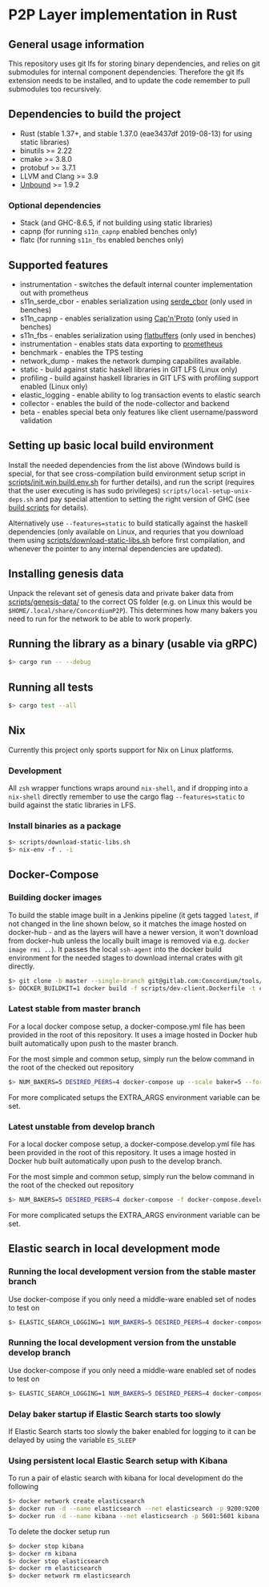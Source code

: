 # P2P Layer implementation in Rust
## General usage information
This repository uses git lfs for storing binary dependencies, and relies on git submodules for internal component dependencies. Therefore the git lfs extension needs to be installed, and to update the code remember to pull submodules too recursively.

## Dependencies to build the project
* Rust (stable 1.37+, and stable 1.37.0 (eae3437df 2019-08-13) for using static libraries)
* binutils >= 2.22
* cmake >= 3.8.0
* protobuf >= 3.7.1
* LLVM and Clang >= 3.9
* [Unbound](https://www.nlnetlabs.nl/projects/unbound/about/) >= 1.9.2

### Optional dependencies
* Stack (and GHC-8.6.5, if not building using static libraries)
* capnp (for running `s11n_capnp` enabled benches only)
* flatc (for running `s11n_fbs` enabled benches only)

## Supported features
* instrumentation - switches the default internal counter implementation out with prometheus
* s11n_serde_cbor - enables serialization using [serde_cbor](https://crates.io/crates/serde_cbor) (only used in benches)
* s11n_capnp - enables serialization using [Cap'n'Proto](https://crates.io/crates/capnp) (only used in benches)
* s11n_fbs - enables serialization using [flatbuffers](https://crates.io/crates/flatbuffers) (only used in benches)
* instrumentation - enables stats data exporting to [prometheus](https://crates.io/crates/prometheus)
* benchmark - enables the TPS testing
* network_dump - makes the network dumping capabilites available.
* static - build against static haskell libraries in GIT LFS (Linux only)
* profiling - build against haskell libraries in GIT LFS with profiling support enabled (Linux only)
* elastic_logging - enable ability to log transaction events to elastic search
* collector - enables the build of the node-collector and backend
* beta - enables special beta only features like client username/password validation

## Setting up basic local build environment
Install the needed dependencies from the list above (Windows build is special, for that see cross-compilation build environment setup script in [scripts/init.win.build.env.sh](/scripts/init.win.build.env.sh) for further details), and run the script (requires that the user executing is has sudo privileges) `scripts/local-setup-unix-deps.sh` and pay special attention to setting the right version of GHC (see [build scripts](/scripts/local-setup-unix-deps.sh#L25) for details).

Alternatively use `--features=static` to build statically against the haskell dependencies (only available on Linux, and requries that you download them using [scripts/download-static-libs.sh](/scripts/download-static-libs.sh) before first compilation, and whenever the pointer to any internal dependencies are updated).

## Installing genesis data
Unpack the relevant set of genesis data and private baker data from [scripts/genesis-data/](/scripts/genesis-data) to the correct OS folder (e.g. on Linux this would be `$HOME/.local/share/ConcordiumP2P`). This determines how many bakers you need to run for the network to be able to work properly.

## Running the library as a binary (usable via gRPC)
```bash
$> cargo run -- --debug
```

## Running all tests
```bash
$> cargo test --all
```

## Nix
Currently this project only sports support for Nix on Linux platforms.
### Development
All `zsh` wrapper functions wraps around `nix-shell`, and if dropping into a `nix-shell` directly remember to use the cargo flag `--features=static` to build against the static libraries in LFS.
### Install binaries as a package
```bash
$> scripts/download-static-libs.sh
$> nix-env -f . -i
```

## Docker-Compose
### Building docker images
To build the stable image built in a Jenkins pipeline (it gets tagged `latest`, if not changed in the line shown below, so it matches the image hosted on docker-hub - and as the layers will have a newer version, it won't download from docker-hub unless the locally built image is removed via e.g. `docker image rmi ..`). It passes the local `ssh-agent` into the docker build environment for the needed stages to download internal crates with git directly.
```bash
$> git clone -b master --single-branch git@gitlab.com:Concordium/tools/baker_id_gen.git baker_id_gen # Only needed once, as it's a vital component to scaling the bakers inside docker-compose
$> DOCKER_BUILDKIT=1 docker build -f scripts/dev-client.Dockerfile -t concordium/dev-client:latest --ssh default . --no-cache
```
### Latest stable from master branch
For a local docker compose setup, a docker-compose.yml file has been provided in the root of this repository. It uses a image hosted in Docker hub built automatically upon push to the master branch.

For the most simple and common setup, simply run the below command in the root of the checked out repository
```bash
$> NUM_BAKERS=5 DESIRED_PEERS=4 docker-compose up --scale baker=5 --force-recreate
```


For more complicated setups the EXTRA_ARGS environment variable can be set.

### Latest unstable from develop branch
For a local docker compose setup, a docker-compose.develop.yml file has been provided in the root of this repository. It uses a image hosted in Docker hub built automatically upon push to the develop branch.

For the most simple and common setup, simply run the below command in the root of the checked out repository
```bash
$> NUM_BAKERS=5 DESIRED_PEERS=4 docker-compose -f docker-compose.develop.yml up --scale baker=5 --force-recreate
```


For more complicated setups the EXTRA_ARGS environment variable can be set.

## Elastic search in local development mode
### Running the local development version from the stable master branch
Use docker-compose if you only need a middle-ware enabled set of nodes to test on
```bash
$> ELASTIC_SEARCH_LOGGING=1 NUM_BAKERS=5 DESIRED_PEERS=4 docker-compose -f docker-compose.middleware.yml up --scale baker=5 --force-recreate
```

### Running the local development version from the unstable develop branch
Use docker-compose if you only need a middle-ware enabled set of nodes to test on
```bash
$> ELASTIC_SEARCH_LOGGING=1 NUM_BAKERS=5 DESIRED_PEERS=4 docker-compose -f docker-compose.develop.middleware.yml up --scale baker=5 --force-recreate
```

### Delay baker startup if Elastic Search starts too slowly
If Elastic Search starts too slowly the baker enabled for logging to it can be delayed by using the variable `ES_SLEEP`

### Using persistent local Elastic Search setup with Kibana
To run a pair of elastic search with kibana for local development do the following
```bash
$> docker network create elasticsearch
$> docker run -d --name elasticsearch --net elasticsearch -p 9200:9200 -p 9300:9300 -e "discovery.type=single-node" elasticsearch:7.3.2
$> docker run -d --name kibana --net elasticsearch -p 5601:5601 kibana:7.3.2
```


To delete the docker setup run
```bash
$> docker stop kibana
$> docker rm kibana
$> docker stop elasticsearch
$> docker rm elasticsearch
$> docker network rm elasticsearch
```
